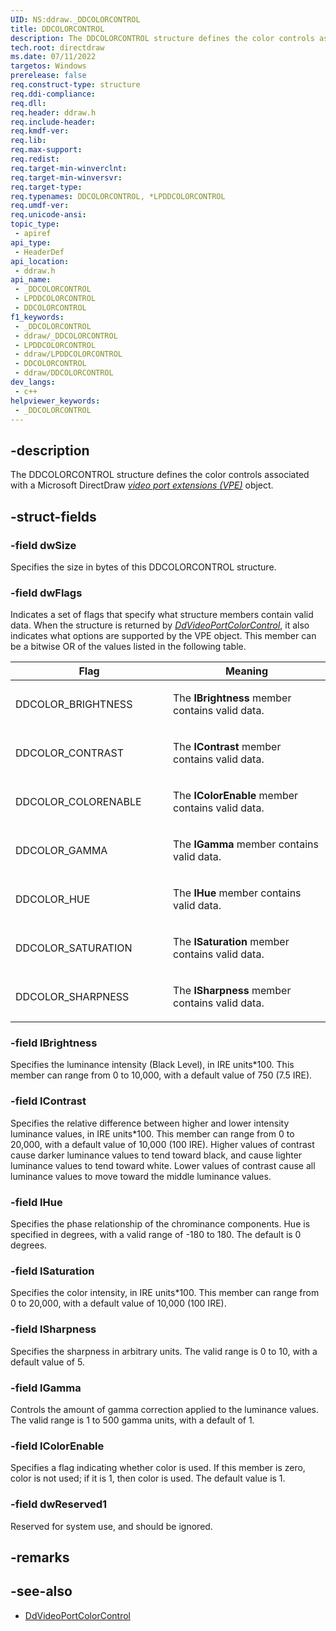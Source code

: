 ```yaml
---
UID: NS:ddraw._DDCOLORCONTROL
title: DDCOLORCONTROL
description: The DDCOLORCONTROL structure defines the color controls associated with a Microsoft DirectDraw [*video port extensions (VPE)*](/windows-hardware/drivers/display/video-port-extensions-to-directx) object.
tech.root: directdraw
ms.date: 07/11/2022
targetos: Windows
prerelease: false
req.construct-type: structure
req.ddi-compliance: 
req.dll: 
req.header: ddraw.h
req.include-header: 
req.kmdf-ver: 
req.lib: 
req.max-support: 
req.redist: 
req.target-min-winverclnt: 
req.target-min-winversvr: 
req.target-type: 
req.typenames: DDCOLORCONTROL, *LPDDCOLORCONTROL
req.umdf-ver: 
req.unicode-ansi: 
topic_type:
 - apiref
api_type:
 - HeaderDef
api_location:
 - ddraw.h
api_name:
 - _DDCOLORCONTROL
 - LPDDCOLORCONTROL
 - DDCOLORCONTROL
f1_keywords:
 - _DDCOLORCONTROL
 - ddraw/_DDCOLORCONTROL
 - LPDDCOLORCONTROL
 - ddraw/LPDDCOLORCONTROL
 - DDCOLORCONTROL
 - ddraw/DDCOLORCONTROL
dev_langs:
 - c++
helpviewer_keywords:
 - _DDCOLORCONTROL
---
```


## -description

The DDCOLORCONTROL structure defines the color controls associated with a Microsoft DirectDraw [*video port extensions (VPE)*](/windows-hardware/drivers/display/video-port-extensions-to-directx) object.

## -struct-fields

### -field dwSize

Specifies the size in bytes of this DDCOLORCONTROL structure.

### -field dwFlags

Indicates a set of flags that specify what structure members contain valid data. When the structure is returned by [*DdVideoPortColorControl*](https://msdn.microsoft.com/library/ff550383\(v=vs.85\)), it also indicates what options are supported by the VPE object. This member can be a bitwise OR of the values listed in the following table.

<table>
<colgroup>
<col style="width: 50%" />
<col style="width: 50%" />
</colgroup>
<thead>
<tr class="header">
<th>Flag</th>
<th>Meaning</th>
</tr>
</thead>
<tbody>
<tr class="odd">
<td><p>DDCOLOR_BRIGHTNESS</p></td>
<td><p>The <strong>lBrightness</strong> member contains valid data.</p></td>
</tr>
<tr class="even">
<td><p>DDCOLOR_CONTRAST</p></td>
<td><p>The <strong>lContrast</strong> member contains valid data.</p></td>
</tr>
<tr class="odd">
<td><p>DDCOLOR_COLORENABLE</p></td>
<td><p>The <strong>lColorEnable</strong> member contains valid data.</p></td>
</tr>
<tr class="even">
<td><p>DDCOLOR_GAMMA</p></td>
<td><p>The <strong>lGamma</strong> member contains valid data.</p></td>
</tr>
<tr class="odd">
<td><p>DDCOLOR_HUE</p></td>
<td><p>The <strong>lHue</strong> member contains valid data.</p></td>
</tr>
<tr class="even">
<td><p>DDCOLOR_SATURATION</p></td>
<td><p>The <strong>lSaturation</strong> member contains valid data.</p></td>
</tr>
<tr class="odd">
<td><p>DDCOLOR_SHARPNESS</p></td>
<td><p>The <strong>lSharpness</strong> member contains valid data.</p></td>
</tr>
</tbody>
</table>

### -field lBrightness

Specifies the luminance intensity (Black Level), in IRE units\*100. This member can range from 0 to 10,000, with a default value of 750 (7.5 IRE).

### -field lContrast

Specifies the relative difference between higher and lower intensity luminance values, in IRE units\*100. This member can range from 0 to 20,000, with a default value of 10,000 (100 IRE). Higher values of contrast cause darker luminance values to tend toward black, and cause lighter luminance values to tend toward white. Lower values of contrast cause all luminance values to move toward the middle luminance values.

### -field lHue

Specifies the phase relationship of the chrominance components. Hue is specified in degrees, with a valid range of -180 to 180. The default is 0 degrees.

### -field lSaturation

Specifies the color intensity, in IRE units\*100. This member can range from 0 to 20,000, with a default value of 10,000 (100 IRE).

### -field lSharpness

Specifies the sharpness in arbitrary units. The valid range is 0 to 10, with a default value of 5.

### -field lGamma

Controls the amount of gamma correction applied to the luminance values. The valid range is 1 to 500 gamma units, with a default of 1.

### -field lColorEnable

Specifies a flag indicating whether color is used. If this member is zero, color is not used; if it is 1, then color is used. The default value is 1.

### -field dwReserved1

Reserved for system use, and should be ignored.

## -remarks

## -see-also

* [DdVideoPortColorControl](/windows/win32/api/ddrawint/nc-ddrawint-pdd_vportcb_colorcontrol)
